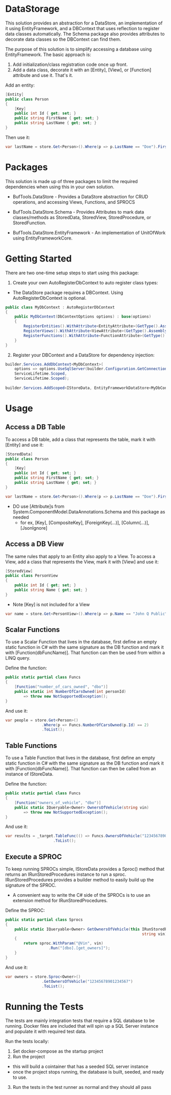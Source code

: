 # DataStorage

This solution provides an abstraction for a DataStore, an implementation of it using EntityFramework, and a 
DBContext that uses reflection to register data classes automatically.  The Schema package also provides 
attributes to decorate data classes so the DBContext can find them.

The purpose of this solution is to simplify accessing a database using EntityFramework. The basic approach is:

1. Add initialization/class registration code once up front.
2. Add a data class, decorate it with an [Entity], [View], or [Function] attribute and use it. That's it.


Add an entity:
```cs
[Entity]
public class Person
{
    [Key]
	public int Id { get; set; }
	public string FirstName { get; set; }
	public string LastName { get; set; }
}
```

Then use it:
```cs
var lastName = store.Get<Person>().Where(p => p.LastName == "Doe").FirstOrDefault();
```

# Packages

This solution is made up of three packages to limit the required dependencies when using this in your own solution.

- BufTools.DataStore - Provides a DataStore abstraction for CRUD operations, and accessing Views, Functions, and SPROCS

- BufTools.DataStore.Schema - Provides Attributes to mark data classes/methods as StoredData, StoredView, StoredProcedure, or StoredFunction.  

- BufTools.DataStore.EntityFramework - An implementation of UnitOfWork using EntityFrameworkCore.

# Getting Started
There are two one-time setup steps to start using this package:

1. Create your own AutoRegisterDbContext to auto register class types:
  * The DataStore package requires a DBContext. Using AutoRegisterDbContext is optional.
    
```cs
public class MyDbContext : AutoRegisterDbContext
{
	public MyDbContext(DbContextOptions options) : base(options)
	{
		RegisterEntities().WithAttribute<EntityAttribute>(GetType().Assembly);
		RegisterViews().WithAttribute<ViewAttribute>(GetType().Assembly);
		RegisterFunctions().WithAttribute<FunctionAttribute>(GetType().Assembly);
	}
}
```

2. Register your DBContext and a DataStore for dependency injection:

```cs
builder.Services.AddDbContext<MyDbContext>(   
    options => options.UseSqlServer(builder.Configuration.GetConnectionString("MySqlConnection")), 
    ServiceLifetime.Scoped,     
    ServiceLifetime.Scoped);
	
builder.Services.AddScoped<IStoreData, EntityFrameworkDataStore<MyDbContext>>();
```

# Usage

## Access a DB Table

To access a DB table, add a class that represents the table, mark it with [Entity] and use it:

```cs
[StoredData]
public class Person
{
    [Key]
	public int Id { get; set; }
	public string FirstName { get; set; }
	public string LastName { get; set; }
}
```

```cs
var lastName = store.Get<Person>().Where(p => p.LastName == "Doe").FirstOrDefault();
```

- DO use [Attribute]s from System.ComponentModel.DataAnnotations.Schema and this package as needed
  - for ex, [Key], [CompositeKey], [ForeignKey(...)], [Column(...)], [JsonIgnore]


## Access a DB View

The same rules that apply to an Entity also apply to a View.  To access a View, add a class that represents the View, mark it with [View] and use it:

```cs
[StoredView]
public class PersonView
{
	public int Id { get; set; }
	public string Name { get; set; }
}
```
  * Note [Key] is not included for a View

```cs
var name = store.Get<PersonView>().Where(p => p.Name == "John Q Public").FirstOrDefault();
```

## Scalar Functions
To use a Scalar Function that lives in the database, first define an empty static function in C# with the same signature as the DB function and mark it with [Function(dbFuncName)].  That function can then be used from within a LINQ query.

Define the function:
```cs
public static partial class Funcs
{
	[Function("number_of_cars_owned", "dbo")]
	public static int NumberOfCarsOwned(int personId)
		=> throw new NotSupportedException();
}
```

And use it:
```cs
var people = store.Get<Person>()
                .Where(p => Funcs.NumberOfCarsOwned(p.Id) == 2)
                .ToList();
```

## Table Functions
To use a Table Function that lives in the database, first define an empty static function in C# with the same signature as the DB function and mark it with [Function(dbFuncName)].  That function can then be called from an instance of IStoreData.

Define the function:
```cs
public static partial class Funcs
{
	[Function("owners_of_vehicle", "dbo")]
	public static IQueryable<Owner> OwnersOfVehicle(string vin)
		=> throw new NotSupportedException();
}
```

And use it:
```cs
var results = _target.TableFunc(() => Funcs.OwnersOfVehicle("12345678901234567"))
                     .ToList();
```

## Execute a SPROC
To keep running SPROCs simple, IStoreData provides a Sproc() method that returns an IRunStoredProcedures instance to run a sproc.  IRunStoredProcedures provides a builder method to easily build up the signature of the SPROC.
* A convenient way to write the C# side of the SPROCs is to use an extension method for IRunStoredProcedures.

Define the SPROC:
```cs
public static partial class Sprocs
{
	public static IQueryable<Owner> GetOwnersOfVehicle(this IRunStoredProcedures<Owner> sproc,
															string vin)
	{
		return sproc.WithParam("@Vin", vin)
                   .Run("[dbo].[get_owners]");
	}
}
```

And use it:
```cs
var owners = store.Sproc<Owner>()
                .GetOwnersOfVehicle("12345678901234567")
                .ToList();
```

# Running the Tests
The tests are mainly integration tests that require a SQL database to be running. Docker files are included that will spin up a SQL Server instance and populate it with required test data.

Run the tests locally:
1. Set docker-compose as the startup project
2. Run the project
  - this will build a cointainer that has a seeded SQL server instance
  - once the project stops running, the database is built, seeded, and ready to use.
3. Run the tests in the test runner as normal and they should all pass
